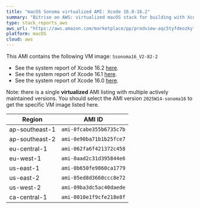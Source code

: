 ```yaml
---
title: "macOS Sonoma virtualized AMI: Xcode 16.0-16.2"
summary: "Bitrise on AWS: virtualized macOS stack for building with Xcode"
type: stack_reports_aws
aws_url: "https://aws.amazon.com/marketplace/pp/prodview-aqc5tyfdeozky?sr=0-4&ref_=beagle&applicationId=AWSMPContessa"
platform: macOS
cloud: aws
---
```


This AMI contains the following VM image: `Ssonoma16_V2-82-2`

- See the system report of Xcode 16.2 [here](../osx-xcode-16.2.x.md).
- See the system report of Xcode 16.1 [here](../osx-xcode-16.1.x.md).
- See the system report of Xcode 16.0 [here](../osx-xcode-16.0.x.md).

Note: there is a single **virtualized** AMI listing with multiple actively maintained versions. You should select the AMI version `2025W14-sonoma16` to get the specific VM image listed here.

| Region         | AMI ID                  |
| ---------------| ----------------------- |
| ap-southeast-1 | `ami-0fcabe355b6735c7b` |
| ap-southeast-2 | `ami-0e90ba71b1b25fce7` |
| eu-central-1   | `ami-062fa6f421372c458` |
| eu-west-1      | `ami-0aad2c31d395844e6` |
| us-east-1      | `ami-0b650fe9860ca1779` |
| us-east-2      | `ami-05ed8d3660ccc8e72` |
| us-west-2      | `ami-09ba3dc5ac40daede` |
| ca-central-1   | `ami-0010e1f9cfe218e8f` |

